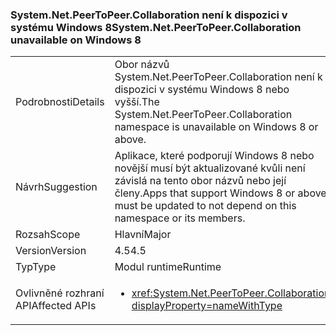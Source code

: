 ### <a name="systemnetpeertopeercollaboration-unavailable-on-windows-8"></a><span data-ttu-id="9907e-101">System.Net.PeerToPeer.Collaboration není k dispozici v systému Windows 8</span><span class="sxs-lookup"><span data-stu-id="9907e-101">System.Net.PeerToPeer.Collaboration unavailable on Windows 8</span></span>

|   |   |
|---|---|
|<span data-ttu-id="9907e-102">Podrobnosti</span><span class="sxs-lookup"><span data-stu-id="9907e-102">Details</span></span>|<span data-ttu-id="9907e-103">Obor názvů System.Net.PeerToPeer.Collaboration není k dispozici v systému Windows 8 nebo vyšší.</span><span class="sxs-lookup"><span data-stu-id="9907e-103">The System.Net.PeerToPeer.Collaboration namespace is unavailable on Windows 8 or above.</span></span>|
|<span data-ttu-id="9907e-104">Návrh</span><span class="sxs-lookup"><span data-stu-id="9907e-104">Suggestion</span></span>|<span data-ttu-id="9907e-105">Aplikace, které podporují Windows 8 nebo novější musí být aktualizované kvůli není závislá na tento obor názvů nebo její členy.</span><span class="sxs-lookup"><span data-stu-id="9907e-105">Apps that support Windows 8 or above must be updated to not depend on this namespace or its members.</span></span>|
|<span data-ttu-id="9907e-106">Rozsah</span><span class="sxs-lookup"><span data-stu-id="9907e-106">Scope</span></span>|<span data-ttu-id="9907e-107">Hlavní</span><span class="sxs-lookup"><span data-stu-id="9907e-107">Major</span></span>|
|<span data-ttu-id="9907e-108">Version</span><span class="sxs-lookup"><span data-stu-id="9907e-108">Version</span></span>|<span data-ttu-id="9907e-109">4.5</span><span class="sxs-lookup"><span data-stu-id="9907e-109">4.5</span></span>|
|<span data-ttu-id="9907e-110">Typ</span><span class="sxs-lookup"><span data-stu-id="9907e-110">Type</span></span>|<span data-ttu-id="9907e-111">Modul runtime</span><span class="sxs-lookup"><span data-stu-id="9907e-111">Runtime</span></span>|
|<span data-ttu-id="9907e-112">Ovlivněné rozhraní API</span><span class="sxs-lookup"><span data-stu-id="9907e-112">Affected APIs</span></span>|<ul><li><xref:System.Net.PeerToPeer.Collaboration?displayProperty=nameWithType></li></ul>|

